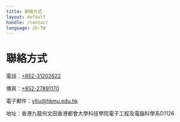 ```yaml
---
title: 聯絡方式
layout: default
handle: /contact
language: zh-TW
---
```


<div class="p-5 text-center bg-image bg-research-img">
  <div class="d-flex justify-content-start align-items-end h-100">
    <div class="text-white text-left">
      <h1 class="page-title mb-3">聯絡方式</h1>
    </div>
  </div>
</div>

<div class="content-wrapper">
  <p>
    <i class="fa fa-phone mr-2"></i>
    電話：<a href="tel:+852-31202622" title="Telephone" target="_blank">+852-31202622</a>
  </p>
  <p>
    <i class="fa fa-fax mr-2"></i>
    傳真：<a href="tel:+852-27891170" title="Fax" target="_blank">+852-27891170</a>
  </p>
  <p>
    <i class="fa fa-envelope mr-2"></i>
    電子郵件：<a href="mailto:ylliu@hkmu.edu.hk" title="Email" target="_blank">ylliu@hkmu.edu.hk</a>
  </p>
  <p>
    <i class="fa fa-map mr-2"></i>
    地址：香港九龍何文田香港都會大學科技學院電子工程及電腦科學系D1126
  </p>
</div>